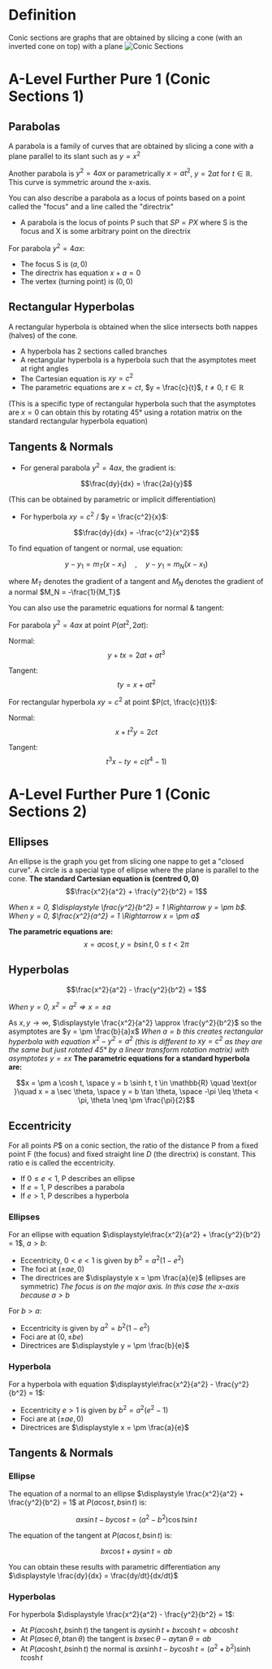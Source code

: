 # Definition
Conic sections are graphs that are obtained by slicing a cone (with an inverted cone on top) with a plane
![Conic Sections](https://math.libretexts.org/@api/deki/files/3246/CNX_Calc_Figure_11_05_002.jfif?revision=1&size=bestfit&width=843&height=452)
# A-Level Further Pure 1 (Conic Sections 1)
## Parabolas

A parabola is a family of curves that are obtained by slicing a cone with a plane parallel to its slant such as $y = x^2$

Another parabola is $y^2 = 4ax$ or parametrically $x = at^2$, $y = 2at$ for $t \in \mathbb{R}$. This curve is symmetric around the x-axis.

You can also describe a parabola as a locus of points based on a point called the "focus" and a line called the "directrix"

- A parabola is the locus of points P such that $SP = PX$ where S is the focus and X is some arbitrary point on the directrix

For parabola $y^2 = 4ax$:
- The focus S is $(a, 0)$
- The directrix has equation $x + a = 0$
- The vertex (turning point) is $(0, 0)$

## Rectangular Hyperbolas

A rectangular hyperbola is obtained when the slice intersects both nappes (halves) of the cone.

- A hyperbola has 2 sections called branches
- A rectangular hyperbola is a hyperbola such that the asymptotes meet at right angles
- The Cartesian equation is $xy = c^2$
- The parametric equations are $x = ct$, $y = \frac{c}{t}$, $t \neq 0$, $t \in \mathbb{R}$

(This is a specific type of rectangular hyperbola such that the asymptotes are $x=0$  can obtain this by rotating 45° using a rotation matrix on the standard rectangular hyperbola equation)

## Tangents & Normals
- For general parabola $y^2 = 4ax$, the gradient is:

$$\frac{dy}{dx} = \frac{2a}{y}$$

(This can be obtained by parametric or implicit differentiation)

- For hyperbola $xy = c^2$ / $y = \frac{c^2}{x}$:

$$\frac{dy}{dx} = -\frac{c^2}{x^2}$$

To find equation of tangent or normal, use equation:

$$y - y_1 = m_T(x - x_1) \quad , \quad y - y_1 = m_N(x - x_1)$$

where $M_T$ denotes the gradient of a tangent and $M_N$ denotes the gradient of a normal $M_N = -\frac{1}{M_T}$

You can also use the parametric equations for normal & tangent:

For parabola $y^2 = 4ax$ at point $P(at^2, 2at)$:

Normal:
$$y + tx = 2at + at^3$$

Tangent:
$$ty = x + at^2$$

For rectangular hyperbola $xy = c^2$ at point $P(ct, \frac{c}{t})$:

Normal:
$$x + t^2y = 2ct$$

Tangent:
$$t^3x - ty = c(t^4 - 1)$$

# A-Level Further Pure 1 (Conic Sections 2)
## Ellipses
An ellipse is the graph you get from slicing one nappe to get a "closed curve". A circle is a special type of ellipse where the plane is parallel to the cone.
**The standard Cartesian equation is (centred $0,0$)**
$$\frac{x^2}{a^2} + \frac{y^2}{b^2} = 1$$

*When $x = 0$, $\displaystyle  \frac{y^2}{b^2} = 1 \Rightarrow y = \pm b$. When $y = 0$, $\frac{x^2}{a^2} = 1 \Rightarrow x = \pm a$*

**The parametric equations are:**
$$x = a \cos t, y = b \sin t, 0 \leq t < 2\pi$$
## Hyperbolas
$$\frac{x^2}{a^2} - \frac{y^2}{b^2} = 1$$

*When $y = 0$, $x^2 = a^2 \Rightarrow x = \pm a$*

As $x, y \rightarrow \infty$, $\displaystyle  \frac{x^2}{a^2} \approx \frac{y^2}{b^2}$ so the asymptotes are $y = \pm \frac{b}{a}x$
*When $a = b$ this creates rectangular hyperbola with equation $x^2 - y^2 = a^2$ (this is different to $xy = c^2$ as they are the same but just rotated 45° by a linear transform rotation matrix) with asymptotes $y = \pm x$*
**The parametric equations for a standard hyperbola are:**

$$x = \pm a \cosh t, \space y = b \sinh t, t \in \mathbb{R} \quad \text{or }\quad x = a \sec \theta, \space y = b \tan \theta, \space -\pi \leq \theta < \pi, \theta \neq \pm \frac{\pi}{2}$$

## Eccentricity
For all points $P$$ on a conic section, the ratio of the distance P from a fixed point F (the focus) and fixed straight line $D$ (the directrix) is constant. This ratio e is called the eccentricity.
- If $0 \leq e < 1$, P describes an ellipse
- If $e = 1$, P describes a parabola
- If $e > 1$, P describes a hyperbola
### Ellipses
For an ellipse with equation $\displaystyle\frac{x^2}{a^2} + \frac{y^2}{b^2} = 1$, $a > b$:
- Eccentricity, $0 < e < 1$ is given by $b^2 = a^2(1-e^2)$
- The foci at $(\pm ae, 0)$
- The directrices are $\displaystyle  x = \pm \frac{a}{e}$ (ellipses are symmetric)
*The focus is on the major axis. In this case the x-axis because $a > b$*

For $b > a$:
- Eccentricity is given by $a^2 = b^2(1-e^2)$
- Foci are at $(0, \pm be)$
- Directrices are $\displaystyle y = \pm \frac{b}{e}$
### Hyperbola
For a hyperbola with equation $\displaystyle\frac{x^2}{a^2} - \frac{y^2}{b^2} = 1$:

- Eccentricity $e > 1$ is given by $b^2 = a^2(e^2-1)$
- Foci are at $(\pm ae, 0)$
- Directrices are $\displaystyle x = \pm \frac{a}{e}$

## Tangents & Normals

### Ellipse

The equation of a normal to an ellipse $\displaystyle \frac{x^2}{a^2} + \frac{y^2}{b^2} = 1$ at $P(a \cos t, b \sin t)$ is:

$$ax \sin t - by \cos t = (a^2 - b^2) \cos t \sin t$$

The equation of the tangent at $P(a \cos t, b \sin t)$ is:

$$bx \cos t + ay \sin t = ab$$

You can obtain these results with parametric differentiation any $\displaystyle \frac{dy}{dx} = \frac{dy/dt}{dx/dt}$

### Hyperbolas

For hyperbola $\displaystyle \frac{x^2}{a^2} - \frac{y^2}{b^2} = 1$:

- At $P(a \cosh t, b \sinh t)$ the tangent is $ay \sinh t + bx \cosh t = ab \cosh t$
- At $P(a \sec \theta, b \tan \theta)$ the tangent is $bx \sec \theta - ay \tan \theta = ab$
- At $P(a \cosh t, b \sinh t)$ the normal is $ax \sinh t - by \cosh t = (a^2 + b^2) \sinh t \cosh t$

